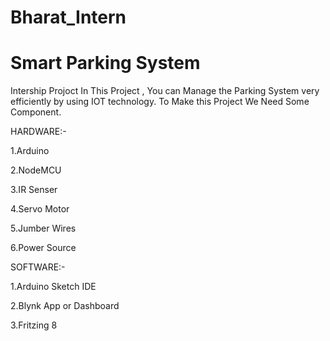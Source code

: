 # Bharat_Intern
# Smart Parking System
Intership Projoct In This Project , You can Manage the Parking System very efficiently by using IOT technology. To Make this Project We Need Some Component.

HARDWARE:-

1.Arduino

2.NodeMCU

3.IR Senser

4.Servo Motor

5.Jumber Wires

6.Power Source

SOFTWARE:-

1.Arduino Sketch IDE

2.Blynk App or Dashboard

3.Fritzing 8
